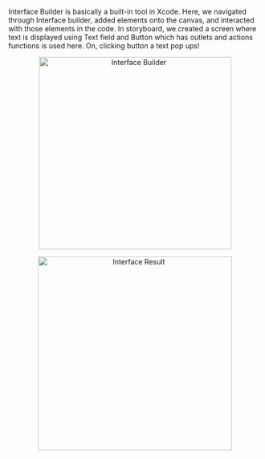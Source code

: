 Interface Builder is basically a built-in tool in Xcode. Here, we navigated through Interface builder, added elements onto the canvas, and interacted with those elements in the code.
In storyboard, we created a screen where text is displayed using Text field and Button which has outlets and actions functions is used here. On, clicking button a text pop ups!

<p align="center">
<img width="383" alt="Interface Builder" src="https://user-images.githubusercontent.com/90863360/202088830-c401532c-82e0-492f-bd35-db7601cf917d.png">
</p>

<p align="center">
<img width="386" alt="Interface Result" src="https://user-images.githubusercontent.com/90863360/202088859-9746803b-1017-4385-843d-b84d465e7e49.png">
</p>

